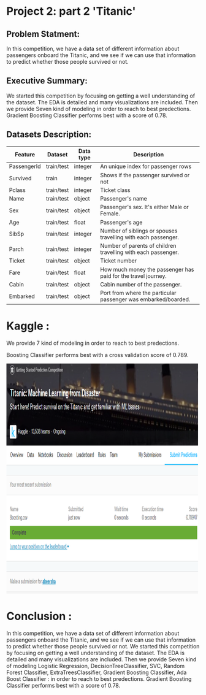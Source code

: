  # Project 2: part 2 'Titanic'
 ## Problem Statment:
 In this competition, we have a data set of different information about passengers onboard the Titanic,
 and we see if we can use that information to predict whether those people survived or not.
 ## Executive Summary:
 We started this competition by focusing on getting a well understanding of the dataset.
 The EDA is detailed and many visualizations are included. Then we provide Seven kind of modeling in order to reach to best predections.
 Gradient Boosting Classifier performs best with a score of 0.78.
 
 ## Datasets Description:
 
 
|Feature | Dataset |Data type | Description |
|---|---|---|---|
|PassengerId  | train/test|integer| An unique index for passenger rows|
|Survived |train|integer| Shows if the passenger survived or not|
|Pclass |train/test|integer|Ticket class|
|Name |train/test|object|Passenger's name|
|Sex |train/test|object|Passenger's sex. It's either Male or Female. |
|Age |train/test|float|Passenger's age|
|SibSp |train/test| integer|Number of siblings or spouses travelling with each passenger.|
|Parch  |train/test|integer|Number of parents of children travelling with each passenger.|
|Ticket  |train/test| object|Ticket number |
|Fare  |train/test|float|How much money the passenger has paid for the travel journey.|
|Cabin  |train/test|object|Cabin number of the passenger.|
|Embarked |train/test| object|Port from where the particular passenger was embarked/boarded.|




# Kaggle :
<p>We provide 7 kind of modeling in order to reach to best predections.</p>
<p>Boosting Classifier performs best with a cross validation score of 0.789.</p> 
<img src="image.png" alt="rig result" width="500" height="600">


# Conclusion :

In this competition, we have a data set of different information about passengers onboard the Titanic,
and we see if we can use that information to predict whether those people survived or not.
We started this competition by focusing on getting a well understanding of the dataset. 
The EDA is detailed and many visualizations are included. Then we provide Seven kind of modeling Logistic Regression,
DecisionTreeClassifier, SVC, Random Forest Classifier, ExtraTreesClassifier, Gradient Boosting Classifier, Ada Boost Classifier :
in order to reach to best predections. Gradient Boosting Classifier performs best with a score of 0.78.
